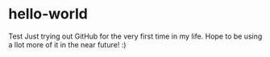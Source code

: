 # hello-world
Test
Just trying out GitHub for the very first time in my life. 
Hope to be using a llot more of it in the near future! :)

